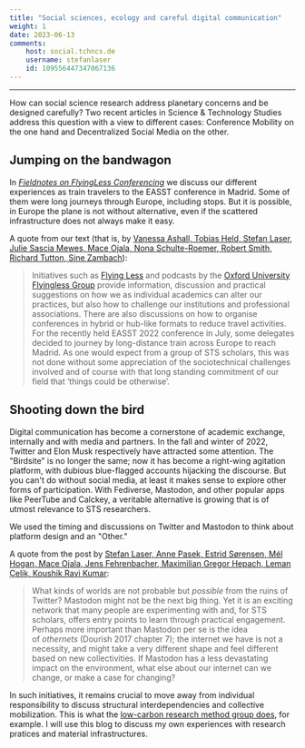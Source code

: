 ```yaml
---
title: "Social sciences, ecology and careful digital communication"
weight: 1
date: 2023-06-13
comments:
    host: social.tchncs.de
    username: stefanlaser
    id: 109556447347067136
---
```

---
How can social science research address planetary concerns and be designed carefully? Two recent articles in Science & Technology Studies address this question with a view to different cases: Conference Mobility on the one hand and Decentralized Social Media on the other.

## Jumping on the bandwagon

In [*Fieldnotes on FlyingLess Conferencing*](https://www.easst.net/article/fieldnotes-on-flyingless-conferencing/) we discuss our different experiences as train travelers to the EASST conference in Madrid. Some of them were long journeys through Europe, including stops. But it is possible, in Europe the plane is not without alternative, even if the scattered infrastructure does not always make it easy. 

A quote from our text (that is, by [Vanessa Ashall, Tobias Held, Stefan Laser, Julie Sascia Mewes, Mace Ojala, Nona Schulte-Roemer, Robert Smith, Richard Tutton, Sine Zambach](https://www.easst.net/article/fieldnotes-on-flyingless-conferencing/#authors)):

> Initiatives such as [Flying Less](https://sites.tufts.edu/flyingless/) and podcasts by the [Oxford University Flyingless Group](https://twitter.com/oxford_policy) provide information, discussion and practical suggestions on how we as individual academics can alter our practices, but also how to challenge our institutions and professional associations. There are also discussions on how to organise conferences in hybrid or hub-like formats to reduce travel activities. For the recently held EASST 2022 conference in July, some delegates decided to journey by long-distance train across Europe to reach Madrid. As one would expect from a group of STS scholars, this was not done without some appreciation of the sociotechnical challenges involved and of course with that long standing commitment of our field that ‘things could be otherwise’.

## Shooting down the bird
Digital communication has become a cornerstone of academic exchange, internally and with media and partners. In the fall and winter of 2022, Twitter and Elon Musk respectively have attracted some attention. The "Birdsite" is no longer the same; now it has become a right-wing agitation platform, with dubious blue-flagged accounts hijacking the discourse. But you can't do without social media, at least it makes sense to explore other forms of participation. With Fediverse, Mastodon, and other popular apps like PeerTube and Calckey, a veritable alternative is growing that is of utmost relevance to STS researchers.

We used the timing and discussions on Twitter and Mastodon to think about platform design and an "Other."

A quote from the post by [Stefan Laser, Anne Pasek, Estrid Sørensen, Mél Hogan, Mace Ojala, Jens Fehrenbacher, Maximilian Gregor Hepach, Leman Çelik, Koushik Ravi Kumar](https://www.easst.net/article/the-environmental-footprint-of-social-media-hosting-tinkering-with-mastodon/#authors):

> What kinds of worlds are not probable but _possible_ from the ruins of Twitter? Mastodon might not be the next big thing. Yet it is an exciting network that many people are experimenting with and, for STS scholars, offers entry points to learn through practical engagement. Perhaps more important than Mastodon per se is the idea of _othernets_ (Dourish 2017 chapter 7); the internet we have is not a necessity, and might take a very different shape and feel different based on new collectivities. If Mastodon has a less devastating impact on the environment, what else about our internet can we change, or make a case for changing?

In such initiatives, it remains crucial to move away from individual responsibility to discuss structural interdependencies and collective mobilization. This is what the [low-carbon research method group does](http://lowcarbonmethods.com/), for example. I will use this blog to discuss my own experiences with research pratices and material infrastructures.